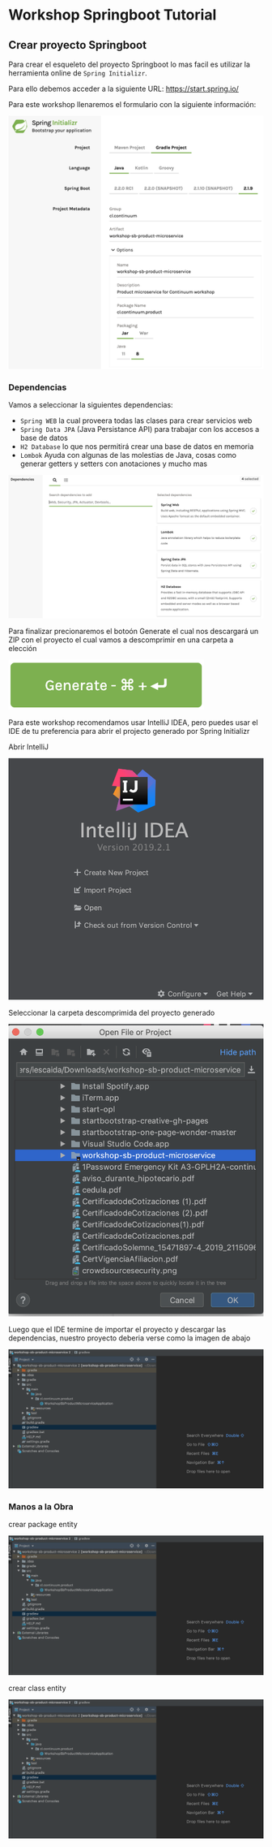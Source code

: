 # Workshop Springboot Tutorial

## Crear proyecto Springboot

Para crear el esqueleto del proyecto Springboot lo mas facil es utilizar la herramienta online de
`Spring Initializr`.

Para ello debemos acceder a la siguiente URL: https://start.spring.io/

Para este workshop llenaremos el formulario con la siguiente información:

![](./images/start_spring_io_001.png)

### Dependencias

Vamos a seleccionar la siguientes dependencias:
* `Spring WEB` la cual proveera todas las clases para crear servicios web
* `Spring Data JPA` (Java Persistance API) para trabajar con los accesos a base de datos
* `H2 Database` lo que nos permitirá crear una base de datos en memoria
* `Lombok` Ayuda con algunas de las molestias de Java, cosas como generar getters y setters con anotaciones y mucho mas

![](./images/start_spring_io_002.png)

Para finalizar precionaremos el botoón Generate el cual nos descargará un ZIP con el proyecto el cual
vamos a descomprimir en una carpeta a elección 

![](./images/start_spring_io_003.png)

Para este workshop recomendamos usar IntelliJ IDEA, pero puedes usar el IDE de tu preferencia para abrir el projecto generado por Spring Initializr
 
Abrir IntelliJ

![](./images/open_project.png)

Seleccionar la carpeta descomprimida del proyecto generado

![](./images/select_project.png)

Luego que el IDE termine de importar el proyecto y descargar las dependencias, nuestro proyecto deberia verse como la imagen de abajo

![](./images/project.png)

### Manos a la Obra

crear package entity

![](./images/project.png)

crear class entity

![](./images/project.png)

